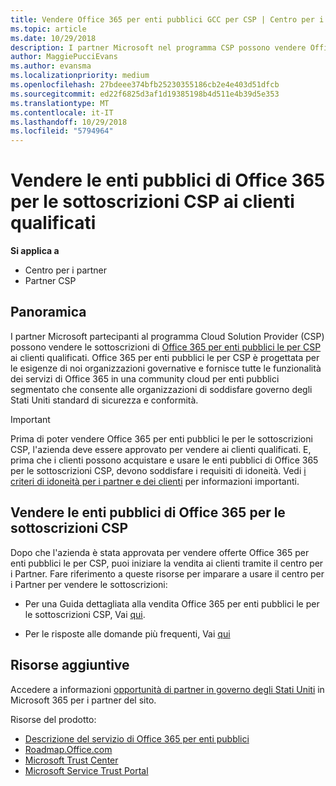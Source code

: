 ```yaml
---
title: Vendere Office 365 per enti pubblici GCC per CSP | Centro per i partner
ms.topic: article
ms.date: 10/29/2018
description: I partner Microsoft nel programma CSP possono vendere Office 365 per enti pubblici le per le sottoscrizioni CSP ai clienti qualificati. Office 365 per enti pubblici le per CSP è una suite di servizi di produttività cloud progettato per il governo degli Stati Uniti e dagli appaltatori enti pubblici statali statunitensi con funzioni pubbliche e include le agenzie di difesa civile e federali dello stato, locale, giuridiche, federale.
author: MaggiePucciEvans
ms.author: evansma
ms.localizationpriority: medium
ms.openlocfilehash: 27bdeee374bfb25230355186cb2e4e403d51dfcb
ms.sourcegitcommit: ed22f6825d3af1d19385198b4d511e4b39d5e353
ms.translationtype: MT
ms.contentlocale: it-IT
ms.lasthandoff: 10/29/2018
ms.locfileid: "5794964"
---
```

# <a name="sell-office-365-government-gcc-for-csp-subscriptions-to-qualified-customers"></a>Vendere le enti pubblici di Office 365 per le sottoscrizioni CSP ai clienti qualificati

**Si applica a**

-  Centro per i partner
-  Partner CSP


## <a name="overview"></a>Panoramica

I partner Microsoft partecipanti al programma Cloud Solution Provider (CSP) possono vendere le sottoscrizioni di [Office 365 per enti pubblici le per CSP](https://www.microsoft.com/microsoft-365/partners/governmentforCSP) ai clienti qualificati. Office 365 per enti pubblici le per CSP è progettata per le esigenze di noi organizzazioni governative e fornisce tutte le funzionalità dei servizi di Office 365 in una community cloud per enti pubblici segmentato che consente alle organizzazioni di soddisfare governo degli Stati Uniti standard di sicurezza e conformità. 

>[!IMPORTANT] 
>Prima di poter vendere Office 365 per enti pubblici le per le sottoscrizioni CSP, l'azienda deve essere approvato per vendere ai clienti qualificati. E, prima che i clienti possono acquistare e usare le enti pubblici di Office 365 per le sottoscrizioni CSP, devono soddisfare i requisiti di idoneità. Vedi [i criteri di idoneità per i partner e dei clienti](csp-gcc-validate.md) per informazioni importanti.


## <a name="sell-office-365-government-gcc-for-csp-subscriptions"></a>Vendere le enti pubblici di Office 365 per le sottoscrizioni CSP

Dopo che l'azienda è stata approvata per vendere offerte Office 365 per enti pubblici le per CSP, puoi iniziare la vendita ai clienti tramite il centro per i Partner. Fare riferimento a queste risorse per imparare a usare il centro per i Partner per vendere le sottoscrizioni: 

-   Per una Guida dettagliata alla vendita Office 365 per enti pubblici le per le sottoscrizioni CSP, Vai [qui](https://go.microsoft.com/fwlink/?linkid=2007323).  

-   Per le risposte alle domande più frequenti, Vai [qui](https://o365pp.blob.core.windows.net/media/Resources/GCC/Office%20365%20Government%20GCC%20for%20CSP%20Partner%20FAQ.docx)


## <a name="additional-resources"></a>Risorse aggiuntive

Accedere a informazioni [opportunità di partner in governo degli Stati Uniti](https://www.microsoft.com/microsoft-365/partners/governmentforCSP) in Microsoft 365 per i partner del sito.

Risorse del prodotto:

- [Descrizione del servizio di Office 365 per enti pubblici](https://technet.microsoft.com/library/mt774581.aspx)
- [Roadmap.Office.com](https://products.office.com/business/office-365-roadmap)
- [Microsoft Trust Center](https://www.microsoft.com/TrustCenter/)
- [Microsoft Service Trust Portal](https://aka.ms/STP)

